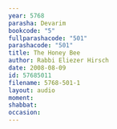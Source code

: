 ```yaml
---
year: 5768
parasha: Devarim
bookcode: "5"
fullparashacode: "501"
parashacode: "501"
title: The Honey Bee
author: Rabbi Eliezer Hirsch
date: 2008-08-09
id: 57685011
filename: 5768-501-1
layout: audio
moment: 
shabbat: 
occasion: 
---
```

